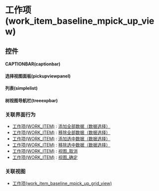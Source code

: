 # 工作项(work_item_baseline_mpick_up_view)  <!-- {docsify-ignore-all} -->



## 控件
#### CAPTIONBAR(captionbar)
#### 选择视图面板(pickupviewpanel)
#### 列表(simplelist)
#### 树视图导航栏(treeexpbar)


### 关联界面行为
  * [工作项(WORK_ITEM)](module/ProjMgmt/work_item) : [添加全部数据（数据选择）](module/ProjMgmt/work_item#界面行为)
  * [工作项(WORK_ITEM)](module/ProjMgmt/work_item) : [移除全部数据（数据选择）](module/ProjMgmt/work_item#界面行为)
  * [工作项(WORK_ITEM)](module/ProjMgmt/work_item) : [添加选中数据（数据选择）](module/ProjMgmt/work_item#界面行为)
  * [工作项(WORK_ITEM)](module/ProjMgmt/work_item) : [移除选中数据（数据选择）](module/ProjMgmt/work_item#界面行为)
  * [工作项(WORK_ITEM)](module/ProjMgmt/work_item) : [视图_取消](module/ProjMgmt/work_item#界面行为)
  * [工作项(WORK_ITEM)](module/ProjMgmt/work_item) : [视图_确定](module/ProjMgmt/work_item#界面行为)

### 关联视图
  * [工作项(work_item_baseline_mpick_up_grid_view)](app/view/work_item_baseline_mpick_up_grid_view)

<script>
 const { createApp } = Vue
  createApp({
    data() {
      return {

      }
    }
  }).use(ElementPlus).mount('#app')
</script>